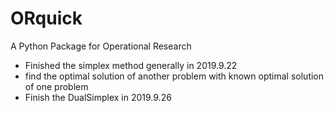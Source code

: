 # ORquick
A Python Package for Operational Research

* Finished the simplex method generally in 2019.9.22
* find the optimal solution of another problem with known optimal solution of one problem 
* Finish the DualSimplex in 2019.9.26

